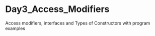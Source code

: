 # Day3_Access_Modifiers
Access modifiers, interfaces and Types of Constructors with program examples
